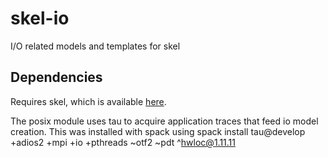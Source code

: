 # skel-io
I/O related models and templates for skel

## Dependencies
Requires skel, which is available [here](https://github.com/isosc/skel-core).

The posix module uses tau to acquire application traces that feed io model creation. This was installed with spack using 
spack install tau@develop +adios2 +mpi +io +pthreads ~otf2 ~pdt ^hwloc@1.11.11
